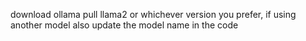 download ollama
pull llama2 or whichever version you prefer, if using another model also update the model name in the code
